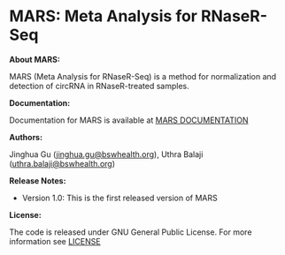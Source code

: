 # MARS: Meta Analysis for RNaseR-Seq


**About MARS:**

  MARS (Meta Analysis for RNaseR-Seq) is a method for normalization and detection of circRNA in RNaseR-treated samples.

**Documentation:**

Documentation for MARS is available at [MARS DOCUMENTATION](https://marsdocs.readthedocs.io/en/latest/)

**Authors:**

  Jinghua Gu (jinghua.gu@bswhealth.org), Uthra Balaji (uthra.balaji@bswhealth.org)

**Release Notes:**

  * Version 1.0: This is the first released version of MARS

**License:**

  The code is released under GNU General Public License. For more information see [LICENSE](https://github.com/uthrabalaji/test_repo/blob/main/LICENSE)
